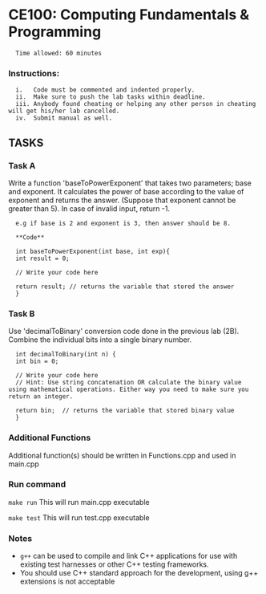 # CE100: Computing Fundamentals & Programming 

      Time allowed: 60 minutes 

### Instructions:

      i.   Code must be commented and indented properly.
      ii.  Make sure to push the lab tasks within deadline.
      iii. Anybody found cheating or helping any other person in cheating will get his/her lab cancelled.
      iv.  Submit manual as well. 



## TASKS

### Task A

Write a function 'baseToPowerExponent' that takes two parameters; base and exponent. It calculates the power of base according to the value of exponent and returns the answer. 
(Suppose that exponent cannot be greater than 5). In case of invalid input, return -1.

      e.g if base is 2 and exponent is 3, then answer should be 8.
      
      **Code**
      
      int baseToPowerExponent(int base, int exp){
      int result = 0;
   
      // Write your code here
   
      return result; // returns the variable that stored the answer
      }

      
### Task B

Use 'decimalToBinary' conversion code done in the previous lab (2B). Combine the individual bits into a single binary number. 

      int decimalToBinary(int n) {
      int bin = 0;
   
      // Write your code here
      // Hint: Use string concatenation OR calculate the binary value using mathematical operations. Either way you need to make sure you return an integer.
   
      return bin;  // returns the variable that stored binary value 
      }
      
      
### Additional Functions

Additional function(s) should be written in Functions.cpp and used in main.cpp


### Run command

`make run`  This will run main.cpp executable 

`make test` This will run test.cpp executable


### Notes

- `g++` can be used to compile and link C++ applications for use with existing test harnesses or other C++ testing frameworks.
- You should use C++ standard approach for the development, using g++ extensions is not acceptable 

